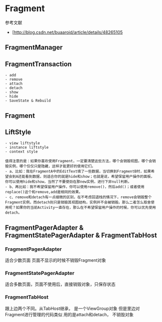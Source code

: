 # Fragment

参考文献
- [http://blog.csdn.net/buaaroid/article/details/48265105

## FragmentManager 

## FragmentTransaction
    - add
    - remove
    - attach
    - detach
    - show
    - hide
    - SaveState & Rebuild

## Fragment

## LiftStyle

    - view liftstyle
    - instance liftstyle
    - context style

    值得注意的是：如果你喜欢使用Fragment，一定要清楚这些方法，哪个会销毁视图，哪个会销毁实例，哪个仅仅只是隐藏，这样才能更好的使用它们。
    - a、比如：我在FragmentA中的EditText填了一些数据，当切换到FragmentB时，如果希望会到A还能看到数据，则适合你的就是hide和show；也就是说，希望保留用户操作的面板，你可以使用hide和show，当然了不要使劲在那new实例，进行下非null判断。
    - b、再比如：我不希望保留用户操作，你可以使用remove()，然后add()；或者使用replace()这个和remove,add是相同的效果。
    - c、remove和detach有一点细微的区别，在不考虑回退栈的情况下，remove会销毁整个Fragment实例，而detach则只是销毁其视图结构，实例并不会被销毁。那么二者怎么取舍使用呢？如果你的当前Activity一直存在，那么在不希望保留用户操作的时候，你可以优先使用detach。


## FragmentPagerAdapter & FragmentStatePagerAdapter & FragmentTabHost

### FragmentPagerAdapter
适合少数页面 
页面不显示的时候不销毁Fragment对象

### FragmentStatePagerAdapter
适合多数页面，页面不使用后，直接销毁对象，只保存状态

### FragmentTabHost
跟上边两个不同。从TabHost继承， 是一个ViewGroup对象
但是里边对Fragment进行管理的代码类似
用的是attach和detach， 不销毁对象
